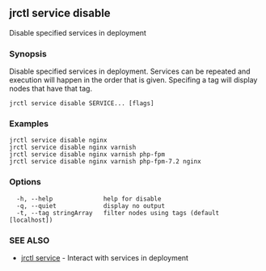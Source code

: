 ## jrctl service disable

Disable specified services in deployment

### Synopsis

Disable specified services in deployment. Services can be repeated and execution
will happen in the order that is given. Specifing a tag will display nodes that
have that tag.

```
jrctl service disable SERVICE... [flags]
```

### Examples

```
jrctl service disable nginx
jrctl service disable nginx varnish
jrctl service disable nginx varnish php-fpm
jrctl service disable nginx varnish php-fpm-7.2 nginx
```

### Options

```
  -h, --help              help for disable
  -q, --quiet             display no output
  -t, --tag stringArray   filter nodes using tags (default [localhost])
```

### SEE ALSO

* [jrctl service](jrctl_service.md)	 - Interact with services in deployment

